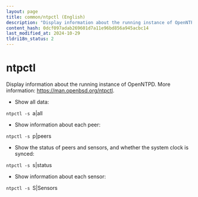 ```yaml
---
layout: page
title: common/ntpctl (English)
description: "Display information about the running instance of OpenNTPD."
content_hash: 0dcf097adab269601d7a11e96bd856a945acbc14
last_modified_at: 2024-10-29
tldri18n_status: 2
---
```

# ntpctl

Display information about the running instance of OpenNTPD.
More information: <https://man.openbsd.org/ntpctl>.

- Show all data:

`ntpctl -s `<span class="tldr-var badge badge-pill bg-dark-lm bg-white-dm text-white-lm text-dark-dm font-weight-bold">a|all</span>

- Show information about each peer:

`ntpctl -s `<span class="tldr-var badge badge-pill bg-dark-lm bg-white-dm text-white-lm text-dark-dm font-weight-bold">p|peers</span>

- Show the status of peers and sensors, and whether the system clock is synced:

`ntpctl -s `<span class="tldr-var badge badge-pill bg-dark-lm bg-white-dm text-white-lm text-dark-dm font-weight-bold">s|status</span>

- Show information about each sensor:

`ntpctl -s `<span class="tldr-var badge badge-pill bg-dark-lm bg-white-dm text-white-lm text-dark-dm font-weight-bold">S|Sensors</span>

